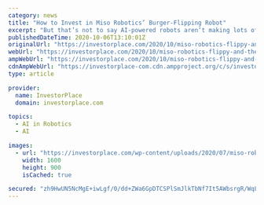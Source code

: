 ```yaml
---
category: news
title: "How to Invest in Miso Robotics’ Burger-Flipping Robot"
excerpt: "But that’s not to say AI-powered robots aren’t making lots of progress. One example of this is the Flippy robot, which cooks ... stock — Miso is the startup that is building Flippy ..."
publishedDateTime: 2020-10-06T13:10:01Z
originalUrl: "https://investorplace.com/2020/10/miso-robotics-flippy-and-the-robot-future-for-restaurants/"
webUrl: "https://investorplace.com/2020/10/miso-robotics-flippy-and-the-robot-future-for-restaurants/"
ampWebUrl: "https://investorplace.com/2020/10/miso-robotics-flippy-and-the-robot-future-for-restaurants/amp/"
cdnAmpWebUrl: "https://investorplace-com.cdn.ampproject.org/c/s/investorplace.com/2020/10/miso-robotics-flippy-and-the-robot-future-for-restaurants/amp/"
type: article

provider:
  name: InvestorPlace
  domain: investorplace.com

topics:
  - AI in Robotics
  - AI

images:
  - url: "https://investorplace.com/wp-content/uploads/2020/07/miso-robotics-stock-2.jpg"
    width: 1600
    height: 900
    isCached: true

secured: "zh9HwUN5NcMgE+iwLgf/0/dd+ZWa6GpDTCSPlSmJlkTbNf7It5AWbsrgR/WqLOWjKTstNBjMcvcnEdXazV7wHLsgvEZywhJxH3XF9Ima1ZLDkN8FabVjQVAPvzqn8hs3w4fI9d5UdPW24Ax90B8G/SoS2LQ1/8MRueKVwqXXPzqpPUbHuKxOGyzvN2pxVyMc84b8nKEYbajcCe8k9HBF3Vu2CHql3ClN408oiD2cpXr1tCvX4eGsaRjzcNpIe6BSvCEH37AMMcalrIe08nuW7Y6SAK6PD8P20jeusoJ0yFnWhoP18SJe8N06doj1bAUqGLu6vzwK5C9l5moASYsmCLDfzx3LKrQWCUYHDFX1Izc=;/JGQX3kakidlPqFmhOVhNg=="
---
```


